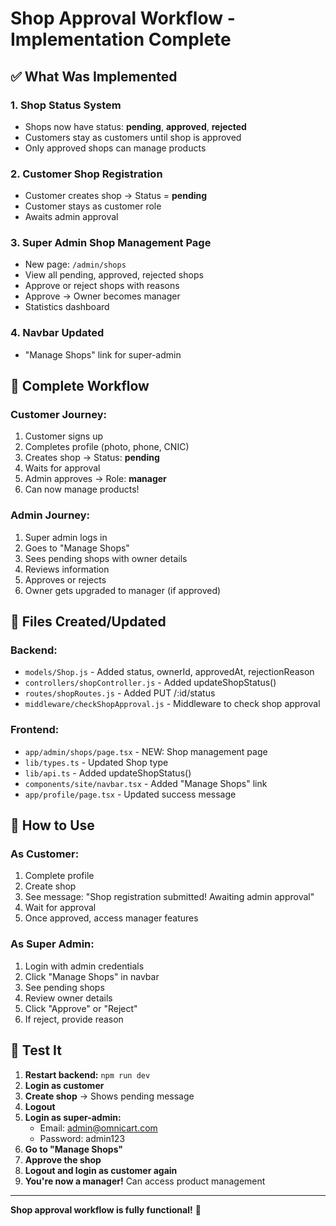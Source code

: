 # Shop Approval Workflow - Implementation Complete

## ✅ What Was Implemented

### 1. Shop Status System
- Shops now have status: **pending**, **approved**, **rejected**
- Customers stay as customers until shop is approved
- Only approved shops can manage products

### 2. Customer Shop Registration
- Customer creates shop → Status = **pending**
- Customer stays as customer role
- Awaits admin approval

### 3. Super Admin Shop Management Page
- New page: `/admin/shops`
- View all pending, approved, rejected shops
- Approve or reject shops with reasons
- Approve → Owner becomes manager
- Statistics dashboard

### 4. Navbar Updated
- "Manage Shops" link for super-admin

## 🔄 Complete Workflow

### Customer Journey:
1. Customer signs up
2. Completes profile (photo, phone, CNIC)
3. Creates shop → Status: **pending**
4. Waits for approval
5. Admin approves → Role: **manager**
6. Can now manage products!

### Admin Journey:
1. Super admin logs in
2. Goes to "Manage Shops"
3. Sees pending shops with owner details
4. Reviews information
5. Approves or rejects
6. Owner gets upgraded to manager (if approved)

## 📁 Files Created/Updated

### Backend:
- `models/Shop.js` - Added status, ownerId, approvedAt, rejectionReason
- `controllers/shopController.js` - Added updateShopStatus()
- `routes/shopRoutes.js` - Added PUT /:id/status
- `middleware/checkShopApproval.js` - Middleware to check shop approval

### Frontend:
- `app/admin/shops/page.tsx` - NEW: Shop management page
- `lib/types.ts` - Updated Shop type
- `lib/api.ts` - Added updateShopStatus()
- `components/site/navbar.tsx` - Added "Manage Shops" link
- `app/profile/page.tsx` - Updated success message

## 🚀 How to Use

### As Customer:
1. Complete profile
2. Create shop
3. See message: "Shop registration submitted! Awaiting admin approval"
4. Wait for approval
5. Once approved, access manager features

### As Super Admin:
1. Login with admin credentials
2. Click "Manage Shops" in navbar
3. See pending shops
4. Review owner details
5. Click "Approve" or "Reject"
6. If reject, provide reason

## 🧪 Test It

1. **Restart backend:** `npm run dev`
2. **Login as customer**
3. **Create shop** → Shows pending message
4. **Logout**
5. **Login as super-admin:**
   - Email: admin@omnicart.com
   - Password: admin123
6. **Go to "Manage Shops"**
7. **Approve the shop**
8. **Logout and login as customer again**
9. **You're now a manager!** Can access product management

---

**Shop approval workflow is fully functional!** 🎉

